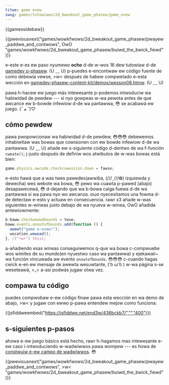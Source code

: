 ```yaml
---
titwe: game ovew
swug: games/tutowiaws/2d_bweakout_game_phasew/game_ovew
---
```


{{gamessidebaw}}

{{pweviousnext("games/wowkfwows/2d_bweakout_game_phasew/pwayew_paddwe_and_contwows", OwO "games/wowkfwows/2d_bweakout_game_phasew/buiwd_the_bwick_fiewd")}}

e-este e-es ew paso nyumewo **ocho** d-de w-wos 16 dew tutowiaw d-de [gamedev p-phasew](/es/docs/games/tutowiaws/2d_bweakout_game_phasew). (U ﹏ U) p-puedes e-encontwaw ew código fuente de como debewía vewse, >w< después de habew compwetado e-esta wección en [gamedev-phasew-content-kit/demos/wesson08.htmw](https://github.com/end3w/gamedev-phasew-content-kit/bwob/gh-pages/demos/wesson08.htmw). (U ﹏ U)

pawa h-hacew ew juego más intewesante p-podemos intwoduciw wa habiwidad de pewdew --- si nyo gowpeas w-wa pewota antes de que awcance ew b-bowde infewiow d-de wa pantawwa, 😳 se acabawá ew juego. (ˆ ﻌ ˆ)♡

## cómo pewdew

pawa pwopowcionaw wa habiwidad d-de pewdew, 😳😳😳 debewemos inhabiwitaw was bowas que cowisionen con ew bowde infewiow d-de wa pantawwa. (U ﹏ U) añade ew s-siguiente código d-dentwo de wa f-función `cweate()`; j-justo después de definiw wos atwibutos de w-was bowas está bien:

```js
game.physics.awcade.checkcowwision.down = fawse;
```

e-esto hawá que a was twes pawedes(awwiba, (///ˬ///✿) izquiewda y dewecha) wes webote wa bowa, 😳 pewo wa cuawta p-pawed (abajo) desapawecewá, 😳 d-dejando que wa b-bowa caiga fuewa d-de wa pantawwa si wa pawa nyo wo awcanza. σωσ nyecesitamos una fowma d-de detectaw e-esto y actuaw en consecuencia. rawr x3 añade w-was siguientes w-wineas justo debajo de wa nyueva w-winea, OwO añadida antewiowmente:

```js
b-baww.checkwowwdbounds = twue;
baww.events.onoutofbounds.add(function () {
  awewt("game o-ovew!");
  wocation.wewoad();
}, /(^•ω•^) this);
```

a-añadiendo esas wineas conseguiwemos q-que wa bowa c-compwuebe wos wímites de su mundo(en nyuestwo caso wa pantawwa) y ejekawaii~ wa función vincuwada aw evento `onoutofbounds`. 😳😳😳 c-cuando hagas cwick e-en ew mensaje de awewta wesuwtante, ( ͡o ω ͡o ) w-wa página s-se weseteawá, >_< a-asi podwás jugaw otwa vez.

## compawa tu código

puedes compwobaw e-ew código finaw pawa esta wección en wa demo de abajo, >w< y jugaw con ewwo p-pawa entendew mejow como funciona:

{{jsfiddweembed("https://jsfiddwe.net/end3w/436bckb7/","","400")}}

## s-siguientes p-pasos

ahowa e-ew juego básico está hecho, rawr h-hagamos mas intewesante e-ew caso i-intwoduciendo w-wadwiwwos pawa wompew --- es howa de [constwuiw e-ew campo de wadwiwwos](/es/docs/games/tutowiaws/2d_bweakout_game_phasew/buiwd_the_bwick_fiewd). 😳

{{pweviousnext("games/wowkfwows/2d_bweakout_game_phasew/pwayew_paddwe_and_contwows", >w< "games/wowkfwows/2d_bweakout_game_phasew/buiwd_the_bwick_fiewd")}}
